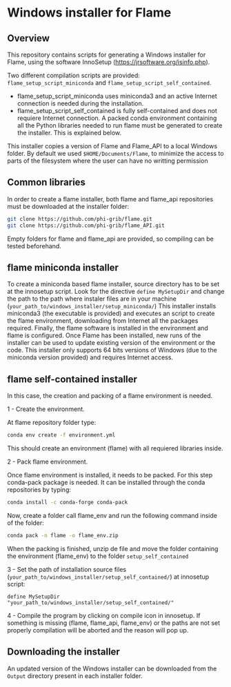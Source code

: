 # Windows installer for Flame

## Overview
This repository contains scripts for generating a Windows installer for Flame, using the software InnoSetup (https://jrsoftware.org/isinfo.php). 

Two different compilation scripts are provided: `flame_setup_script_miniconda` and `flame_setup_script_self_contained`. 

- flame_setup_script_miniconda uses miniconda3 and an active Internet connection is needed during the installation. 
- flame_setup_script_self_contained is fully self-contained and does not requiere Internet connection. A packed conda environment containing all the Python libraries needed to run flame must be generated to create the installer. This is explained below.

This installer copies a version of Flame and Flame_API to a local Windows folder. By default we used `$HOME/Documents/Flame`, to minimize the access to parts of the filesystem where the user can have no writting permission




## Common libraries
In order to create a flame installer, both flame and flame_api repositories must be downloaded at the installer folder:

```bash
git clone https://github.com/phi-grib/flame.git
git clone https://github.com/phi-grib/flame_API.git
````

Empty folders for flame and flame_api are provided, so compiling can be tested beforehand.

## flame miniconda installer

To create a miniconda based flame installer, source directory has to be set at the innosetup script. Look for the directive
`define MySetupDir` and change the path to the path where instaler files are in your machine (`your_path_to/windows_installer/setup_miniconda/`)
This installer installs miniconda3 (the executable is provided) and executes an script to create the flame environment, downloading from Internet all the packages required. 
Finally, the flame software is installed in the environment and flame is configured. Once Flame has been installed, new runs of the installer 
can be used to update existing version of the environment or the code.
This installer only supports 64 bits versions of Windows (due to the miniconda version provided) and requires Internet access.


## flame self-contained installer

In this case, the creation and packing of a flame environment is needed.

1 - Create the environment.

At flame repository folder type:
```bash
conda env create -f environment.yml
```
This should create an environment (flame) with all requiered libraries inside. 

2 - Pack flame environment.

Once flame environment is installed, it needs to be packed. For this step conda-pack package is needed. It can be installed
through the conda repositories by typing:
```bash
conda install -c conda-forge conda-pack
```
Now, create a folder call flame_env and run the following command inside of the folder:
```bash
conda pack -n flame -o flame_env.zip
```

When the packing is finished, unzip de file and move the folder containing the environment (flame_env)
to the folder `setup_self_contained`

3 - Set the path of installation source files (`your_path_to/windows_installer/setup_self_contained/`) at innosetup script:
	
`define MySetupDir "your_path_to/windows_installer/setup_self_contained/"`

4 - Compile the program by clicking on compile icon in innosetup. If something is missing (flame, flame_api, flame_env) or 
the paths are not set properly compilation will be aborted and the reason will pop up.


## Downloading the installer
An updated version of the Windows installer can be downloaded from the `Output`  directory present in each installer folder.

